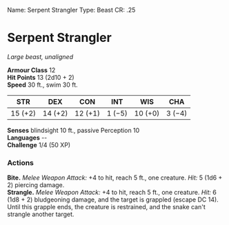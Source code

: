 Name: Serpent Strangler
Type: Beast
CR: .25

# Serpent Strangler 
_Large beast, unaligned_

**Armour Class** 12    
**Hit Points** 13 (2d10 + 2)    
**Speed** 30 ft., swim 30 ft. 

| STR     | DEX     | CON     | INT     | WIS     | CHA     |
|---------|---------|---------|---------|---------|---------|
| 15 (+2) | 14 (+2) | 12 (+1) | 1 (−5)  | 10 (+0) | 3 (−4)  |   

**Senses** blindsight 10 ft., passive Perception 10    
**Languages** --    
**Challenge** 1/4 (50 XP) 

### Actions    
**Bite.** _Melee Weapon Attack:_ +4 to hit, reach 5 ft., one creature. _Hit:_ 5 (1d6 + 2) piercing damage.    
**Strangle.** _Melee Weapon Attack:_ +4 to hit, reach 5 ft., one creature. _Hit:_ 6 (1d8 + 2) bludgeoning damage, and the target is grappled (escape DC 14). Until this grapple ends, the creature is restrained, and the snake can't strangle another target.